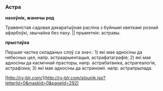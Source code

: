 ### Астра
**назоўнік, жаночы род**

Травяністая садовая дэкаратыўная расліна з буйнымі кветкамі рознай афарбоўкі, звычайна без паху. || прыметнік: астравы.

**прыстаўка**

Першая частка складаных слоў са знач.: 1) які мае адносіны да нябесных цел, напр. астраарыентацыя, астрафатаграфія; 2) які мае адносіны да касмічнай прасторы, напр. астрабатаніка, астрагеалогія, астрафізіка; 3) які мае адносіны да астраноміі. напр. астрапрылада.

<a rel="author">[http://rv-blr.com/](http://rv-blr.com/slounik.jsp?letterId=0&maskId=0&pageId=292)</a>
